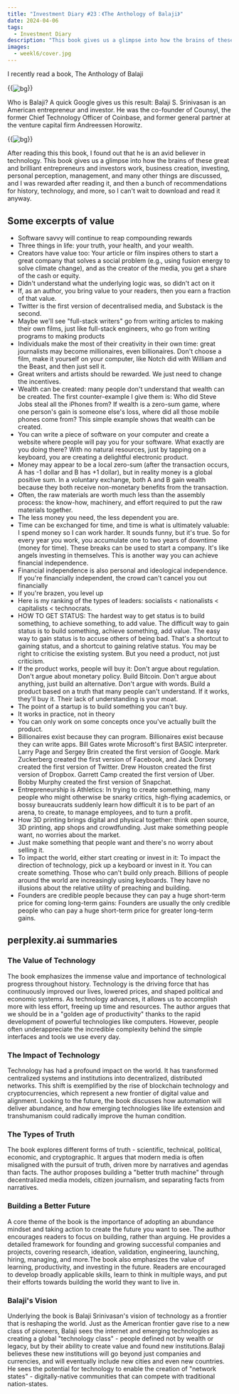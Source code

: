 ```yaml
---
title: "Investment Diary #23：《The Anthology of Balaji》"
date: 2024-04-06
tags:
  - Investment Diary
description: "This book gives us a glimpse into how the brains of these great and brilliant entrepreneurs and investors work, business creation, investing, personal perception, management, and many other things are discussed, and I was rewarded for reading it, and then a bunch of recommendations for history, technology, etc., so I can't wait to download and read it anyway."
images:
  - weekl6/cover.jpg
---
```


I recently read a book, The Anthology of Balaji 

{{<img src="book.png" alt="bg" maxWidth="600px" align="center" caption="The Anthology of Balaji" >}}

Who is Balaji? A quick Google gives us this result: Balaji S. Srinivasan is an American entrepreneur and investor. He was the co-founder of Counsyl, the former Chief Technology Officer of Coinbase, and former general partner at the venture capital firm Andreessen Horowitz.

{{<img src="recover.png" alt="bg" maxWidth="960px" align="center" caption="Balaji" >}}

After reading this this book, I found out that he is an avid believer in technology. This book gives us a glimpse into how the brains of these great and brilliant entrepreneurs and investors work, business creation, investing, personal perception, management, and many other things are discussed, and I was rewarded after reading it, and then a bunch of recommendations for history, technology, and more, so I can't wait to download and read it anyway.

## Some excerpts of value

- Software savvy will continue to reap compounding rewards
- Three things in life: your truth, your health, and your wealth.
- Creators have value too: Your article or film inspires others to start a great company that solves a social problem (e.g., using fusion energy to solve climate change), and as the creator of the media, you get a share of the cash or equity.
- Didn't understand what the underlying logic was, so didn't act on it
- If, as an author, you bring value to your readers, then you earn a fraction of that value.
- Twitter is the first version of decentralised media, and Substack is the second.
- Maybe we'll see "full-stack writers" go from writing articles to making their own films, just like full-stack engineers, who go from writing programs to making products
- Individuals make the most of their creativity in their own time: great journalists may become millionaires, even billionaires. Don't choose a film, make it yourself on your computer, like Notch did with William and the Beast, and then just sell it.
- Great writers and artists should be rewarded. We just need to change the incentives.
- Wealth can be created: many people don't understand that wealth can be created. The first counter-example I give them is: Who did Steve Jobs steal all the iPhones from? If wealth is a zero-sum game, where one person's gain is someone else's loss, where did all those mobile phones come from? This simple example shows that wealth can be created.
- You can write a piece of software on your computer and create a website where people will pay you for your software. What exactly are you doing there? With no natural resources, just by tapping on a keyboard, you are creating a delightful electronic product.
- Money may appear to be a local zero-sum (after the transaction occurs, A has -1 dollar and B has +1 dollar), but in reality money is a global positive sum. In a voluntary exchange, both A and B gain wealth because they both receive non-monetary benefits from the transaction.
- Often, the raw materials are worth much less than the assembly process: the know-how, machinery, and effort required to put the raw materials together.
- The less money you need, the less dependent you are.
- Time can be exchanged for time, and time is what is ultimately valuable: I spend money so I can work harder. It sounds funny, but it's true. So for every year you work, you accumulate one to two years of downtime (money for time). These breaks can be used to start a company. It's like angels investing in themselves. This is another way you can achieve financial independence.
- Financial independence is also personal and ideological independence. If you're financially independent, the crowd can't cancel you out financially
- If you're brazen, you level up
- Here is my ranking of the types of leaders: socialists < nationalists < capitalists < technocrats.
- HOW TO GET STATUS: The hardest way to get status is to build something, to achieve something, to add value. The difficult way to gain status is to build something, achieve something, add value. The easy way to gain status is to accuse others of being bad. That's a shortcut to gaining status, and a shortcut to gaining relative status. You may be right to criticise the existing system. But you need a product, not just criticism.
- If the product works, people will buy it: Don't argue about regulation. Don't argue about monetary policy. Build Bitcoin. Don't argue about anything, just build an alternative. Don't argue with words. Build a product based on a truth that many people can't understand. If it works, they'll buy it. Their lack of understanding is your moat.
- The point of a startup is to build something you can't buy.
- It works in practice, not in theory
- You can only work on some concepts once you've actually built the product.
- Billionaires exist because they can program. Billionaires exist because they can write apps. Bill Gates wrote Microsoft's first BASIC interpreter. Larry Page and Sergey Brin created the first version of Google. Mark Zuckerberg created the first version of Facebook, and Jack Dorsey created the first version of Twitter. Drew Houston created the first version of Dropbox. Garrett Camp created the first version of Uber. Bobby Murphy created the first version of Snapchat.
- Entrepreneurship is Athletics: In trying to create something, many people who might otherwise be snarky critics, high-flying academics, or bossy bureaucrats suddenly learn how difficult it is to be part of an arena, to create, to manage employees, and to turn a profit.
- How 3D printing brings digital and physical together: think open source, 3D printing, app shops and crowdfunding. Just make something people want, no worries about the market.
- Just make something that people want and there's no worry about selling it.
- To impact the world, either start creating or invest in it: To impact the direction of technology, pick up a keyboard or invest in it. You can create something. Those who can't build only preach. Billions of people around the world are increasingly using keyboards. They have no illusions about the relative utility of preaching and building.
- Founders are credible people because they can pay a huge short-term price for coming long-term gains: Founders are usually the only credible people who can pay a huge short-term price for greater long-term gains.

## perplexity.ai summaries

### The Value of Technology

The book emphasizes the immense value and importance of technological progress throughout history. Technology is the driving force that has continuously improved our lives, lowered prices, and shaped political and economic systems. As technology advances, it allows us to accomplish more with less effort, freeing up time and resources. The author argues that we should be in a "golden age of productivity" thanks to the rapid development of powerful technologies like computers. However, people often underappreciate the incredible complexity behind the simple interfaces and tools we use every day.

### The Impact of Technology

Technology has had a profound impact on the world. It has transformed centralized systems and institutions into decentralized, distributed networks. This shift is exemplified by the rise of blockchain technology and cryptocurrencies, which represent a new frontier of digital value and alignment. Looking to the future, the book discusses how automation will deliver abundance, and how emerging technologies like life extension and transhumanism could radically improve the human condition.

### The Types of Truth

The book explores different forms of truth - scientific, technical, political, economic, and cryptographic. It argues that modern media is often misaligned with the pursuit of truth, driven more by narratives and agendas than facts. The author proposes building a "better truth machine" through decentralized media models, citizen journalism, and separating facts from narratives.

### Building a Better Future

A core theme of the book is the importance of adopting an abundance mindset and taking action to create the future you want to see. The author encourages readers to focus on building, rather than arguing. He provides a detailed framework for founding and growing successful companies and projects, covering research, ideation, validation, engineering, launching, hiring, managing, and more.The book also emphasizes the value of learning, productivity, and investing in the future. Readers are encouraged to develop broadly applicable skills, learn to think in multiple ways, and put their efforts towards building the world they want to live in.

### Balaji's Vision

Underlying the book is Balaji Srinivasan's vision of technology as a frontier that is reshaping the world. Just as the American frontier gave rise to a new class of pioneers, Balaji sees the internet and emerging technologies as creating a global "technology class" - people defined not by wealth or legacy, but by their ability to create value and found new institutions.Balaji believes these new institutions will go beyond just companies and currencies, and will eventually include new cities and even new countries. He sees the potential for technology to enable the creation of "network states" - digitally-native communities that can compete with traditional nation-states. 